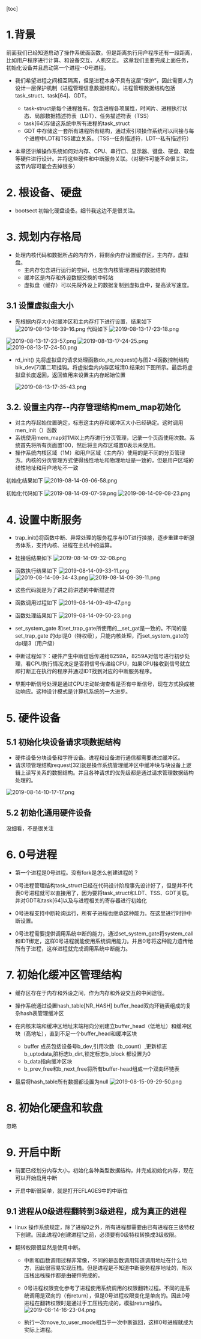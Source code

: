 [toc]
# 1.背景
前面我们已经知道启动了操作系统面函数。但是距离执行用户程序还有一段距离，比如用户程序进行计算、和设备交互、人机交互。
这章我们主要完成上面任务，初始化设备并且启动第一个进程--0号进程。

* 我们希望进程之间相互隔离，但是进程本身不具有这层“保护”，因此需要人为设计一层保护机制（进程管理信息数据结构）。进程管理数据结构包括task_struct、task[64]、GDT。
    * task-struct是每个进程独有。包含进程各项属性，时间片、进程执行状态、局部数据描述符表（LDT）、任务描述符表（TSS）
    * task[64]存储这系统中所有进程的task_struct
    * GDT 中存储这一套所有进程所有结构，通过索引项操作系统可以间接与每个进程中LDT和TSS建立关系。（TSS--任务描述符，LDT--私有描述符）

* 本章还讲解操作系统如何对内存、CPU、串行口、显示器、键盘、硬盘、软盘等硬件进行设计。并将这些硬件和中断服务关联。（对硬件可能不会很关注，这节内容可能会去掉很多）



# 2. 根设备、硬盘
* bootsect 初始化硬盘设备。细节我这边不是很关注。

# 3. 规划内存格局
* 处理内核代码和数据所占的内存外，将剩余内存设置缓存区，主内存，虚拟盘。
    * 主内存包含进行运行的空间，也包含内核管理进程的数据结构
    * 缓冲区是内存和外设数据交换的中转站
    * 虚拟盘（缓存）可以先将外设上的数据复制到虚拟盘中，提高读写速度。


## 3.1 设置虚拟盘大小
* 先根据内存大小对缓冲区和主内存打下进行设置，结果如下
![2019-08-13-16-39-16.png](./images/2019-08-13-16-39-16.png)
代码如下
![2019-08-13-17-23-18.png](./images/2019-08-13-17-23-18.png)

![2019-08-13-17-23-57.png](./images/2019-08-13-17-23-57.png)
![2019-08-13-17-24-25.png](./images/2019-08-13-17-24-25.png)
![2019-08-13-17-24-50.png](./images/2019-08-13-17-24-50.png)

* rd_init() 先将虚拟盘的请求处理函数do_rq_request()与图2-4函数控制结构blk_dev[7]第二项挂钩。将虚拟盘内内存区域清0.结果如下图所示。最后将虚拟盘长度返回，返回值用来设置主内存起始位置
    
    ![2019-08-13-17-35-43.png](./images/2019-08-13-17-35-43.png)

## 3.2. 设置主内存--内存管理结构mem_map初始化
* 对主内存起始位置确定，标志这主内存和缓冲区大小已经确定。这时调用men_init（）函数
* 系统使用mem_map对1M以上内存进行分页管理，记录一个页面使用次数。系统首先将所有页面置100，然后将主内存区域置0表示未使用。
* 操作系统内核区域（1M）和用户区域（主内存）使用的是不同的分页管理方。内核的分页管理方式使得线性地址和物理地址是一致的，但是用户区域的线性地址和用户地址不一致

初始化结果如下
![2019-08-14-09-06-58.png](./images/2019-08-14-09-06-58.png)

初始化代码如下
![2019-08-14-09-07-59.png](./images/2019-08-14-09-07-59.png)
![2019-08-14-09-08-23.png](./images/2019-08-14-09-08-23.png)

# 4. 设置中断服务

* trap_init()将函数中断、异常处理的服务程序与IDT进行挂接，逐步重建中断服务体系，支持内核、进程在主机中的运算。

* 挂接后结果如下
![2019-08-14-09-32-08.png](./images/2019-08-14-09-32-08.png)

* 函数执行结果如下
![2019-08-14-09-33-11.png](./images/2019-08-14-09-33-11.png)
![2019-08-14-09-34-43.png](./images/2019-08-14-09-34-43.png)
![2019-08-14-09-39-11.png](./images/2019-08-14-09-39-11.png)

* 这些代码就是为了讲之前讲述的中断描述符
* 函数调用过程如下
![2019-08-14-09-49-47.png](./images/2019-08-14-09-49-47.png)
* 函数处理结果如下
![2019-08-14-09-50-23.png](./images/2019-08-14-09-50-23.png)

* set_system_gate 和set_trap_gate所使用的__set_gat是一致的。不同的是set_trap_gate 的dpl是0（特权级），只能内核处理，而set_system_gate的dpl是3（用户级）

* 中断过程如下：硬件产生中断信后传递给8259A，8259A对信号进行初步处理，看CPU执行情况决定是否将信号传递给CPU，如果CPU接收到信号就立即打断正在执行的程序并通过IDT找到对应的中断服务程序。


* 早期中断信号处理是通过CPU主动轮询查看是否有中断信号，现在方式换成被动响应。这种设计模式是计算机系统的一大进步。

# 5. 硬件设备
## 5.1 初始化块设备请求项数据结构
* 硬件设备分块设备和字符设备。进程和设备进行通信都需要进过缓冲区。
* 请求项管理结构request[32]就是操作系统管理缓冲区中缓冲块与块设备上逻辑上读写关系的数据结构。并且各种请求的优先级都是通过请求管理数据结构处理的。

![2019-08-14-10-17-17.png](./images/2019-08-14-10-17-17.png)

## 5.2 初始化通用硬件设备
没细看，不是很关注

# 6. 0号进程
* 第一个进程是0号进程。没有fork是怎么创建进程的？

* 0号进程管理结构task_struct已经在代码设计阶段事先设计好了，但是并不代表0号进程就可以直接用了，因为要将task_struct和LDT、TSS、GDT关联。并对GDT和task[64]以及与进程相关的寄存器进行初始化

* 0号进程支持中断轮询运行，所有子进程也继承这种能力。在这里进行时钟中断设置。

* 0号进程需要提供调用系统中断的能力，通过set_system_gate将system_call和IDT绑定，这样0号进程就能使用系统调用能力。并且0号将这种能力遗传给所有子进程，这样进程就完成调用系统中断能力。


# 7. 初始化缓冲区管理结构

* 缓存区存在于内存和外设之间，作为内存和外设交互的中间途径。
* 操作系统通过设置hash_table[NR_HASH] buffer_head双向环链表组成的复杂hash表管理缓冲区

* 在内核末端和缓冲区地址末端相向分别建立buffer_head（低地址）和缓冲区块（高地址），直到不足一个buffer_head和缓冲区块
    * buffer 成员包括设备号b_dev,引用次数（b_count）,更新标志b_uptodata,脏标志b_dirt,锁定标志b_block 都设置为0
    * b_data指向缓冲区块
    * b_prev_free和b_next_free将所有buffer-head组成一个双向环链表 
* 最后将hash_table所有数据都设置为null
![2019-08-15-09-29-50.png](./images/2019-08-15-09-29-50.png)

# 8. 初始化硬盘和软盘
忽略

# 9. 开启中断
* 前面已经划分内存大小，初始化各种类型数据结构，并完成初始化内存，现在可以开始启用中断

* 开启中断很简单，就是打开EFLAGES中的中断位

## 9.1 进程从0级进程翻转到3级进程，成为真正的进程
* linux 操作系统规定，除了进程0之外，所有进程都需要由已有进程在三级特权下创建。因此进程0创建进程1之前，必须要有0级特权转换成3级权限。

* 翻转权限很显然是使用中断。
    * 中断和函数调用过程非常像，不同的是函数调用知道调用地址在什么地方，因此很容易实现压栈。但是进程是不知道中断服务程序地址的，所以压栈出栈操作都是由硬件完成的。
    * 0号进程权限变化参考了进程使用系统调用的权限翻转过程。不同的是系统调用是双向的（有return），但是0号进程权限变化是单向的。因此0号进程在翻转权限时是通过手工压栈完成的，模拟return操作。
    ![2019-08-14-16-23-04.png](./images/2019-08-14-16-23-04.png)

    * 执行一次move_to_user_mode相当于一次中断返回，这样0号进程就成为实际上进程。

